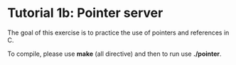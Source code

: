 # Tutorial 1b: Pointer server

The goal of this exercise is to practice the use of pointers and references in C.

To compile, please use **make** (all directive) and then to run use **./pointer**.
